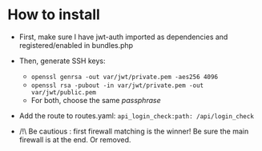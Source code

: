# How to install

- First, make sure I have jwt-auth imported as dependencies and registered/enabled in bundles.php

- Then, generate SSH keys:
	* `openssl genrsa -out var/jwt/private.pem -aes256 4096`
	* `openssl rsa -pubout -in var/jwt/private.pem -out var/jwt/public.pem`
	* For both, choose the same *passphrase*
	
- Add the route to routes.yaml:
`api_login_check:path: /api/login_check`

- /!\ Be cautious : first firewall matching is the winner! Be sure the main firewall is at the end. Or removed.